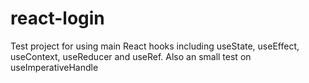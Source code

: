 # react-login

Test project for using main React hooks including useState, useEffect, useContext, useReducer and useRef. Also an small test on useImperativeHandle
